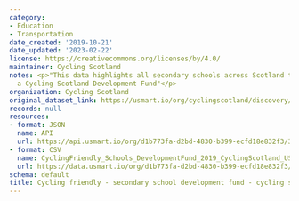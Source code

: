 ```yaml
---
category:
- Education
- Transportation
date_created: '2019-10-21'
date_updated: '2023-02-22'
license: https://creativecommons.org/licenses/by/4.0/
maintainer: Cycling Scotland
notes: <p>"This data highlights all secondary schools across Scotland that have received
  a Cycling Scotland Development Fund"</p>
organization: Cycling Scotland
original_dataset_link: https://usmart.io/org/cyclingscotland/discovery/discovery-view-detail/31b68937-3327-4468-bca1-546d5d25de11
records: null
resources:
- format: JSON
  name: API
  url: https://api.usmart.io/org/d1b773fa-d2bd-4830-b399-ecfd18e832f3/3ad3768f-134c-4e77-a50f-cd22b39e2ee6/2/urql
- format: CSV
  name: CyclingFriendly_Schools_DevelopmentFund_2019_CyclingScotland_USMaster.csv
  url: https://data.usmart.io/org/d1b773fa-d2bd-4830-b399-ecfd18e832f3/resource?resourceGUID=1662f845-427f-4b6e-b59f-d6eb353c742b
schema: default
title: Cycling friendly - secondary school development fund - cycling scotland
---
```

